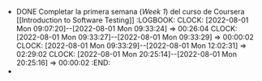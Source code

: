 - DONE Completar la primera semana (*Week 1*) del curso de Coursera [[Introduction to Software Testing]]
  :LOGBOOK:
  CLOCK: [2022-08-01 Mon 09:07:20]--[2022-08-01 Mon 09:33:24] =>  00:26:04
  CLOCK: [2022-08-01 Mon 09:33:27]--[2022-08-01 Mon 09:33:29] =>  00:00:02
  CLOCK: [2022-08-01 Mon 09:33:29]--[2022-08-01 Mon 12:02:31] =>  02:29:02
  CLOCK: [2022-08-01 Mon 20:25:14]--[2022-08-01 Mon 20:25:16] =>  00:00:02
  :END:
-